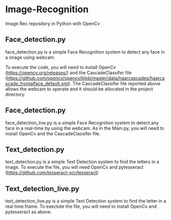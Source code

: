 # Image-Recognition
Image Rec repository in Python with OpenCv


## Face_detection.py

face_detection.py is a simple Face Recognition system to detect any face in a image using webcam.

To execute the code, you will need to install OpenCv (https://opencv.org/releases/) and the CascadeClassifer file (https://github.com/opencv/opencv/blob/master/data/haarcascades/haarcascade_frontalface_default.xml).
The CascadeClassifer file reported above allows the webcam to operate and it should be allocated in the project directory.


## Face_detection.py

face_detection_live.py is a simple Face Recognition system to detect any face in a real-time by using the webcam.
As in the Main.py, you will need to install OpenCv and the CascadeClassifer file. 


## Text_detection.py

text_detection.py is a simple Text Detection system to find the letters in a image.
To execute the file, you will need OpenCv and pytesseract (https://github.com/tesseract-ocr/tesseract)


## Text_detection_live.py

text_detection_live.py is a simple Text Detection system to find the letter in a real time frame.
To exectute the file, you will need to install OpenCv and pytesseract as above.
